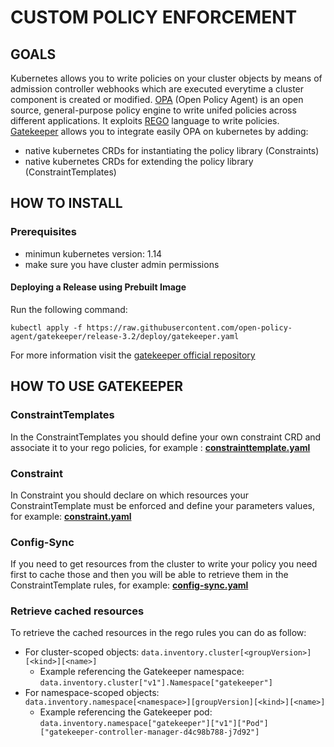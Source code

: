 
CUSTOM POLICY ENFORCEMENT
=====================================
## GOALS 
Kubernetes allows you to write policies on your cluster objects by means of admission controller webhooks which are executed everytime a cluster component is created or modified.
[OPA](https://www.openpolicyagent.org/) (Open Policy Agent) is an open source, general-purpose policy engine to write unifed policies across different applications. It exploits [REGO](https://www.openpolicyagent.org/docs/latest/policy-language/) language to write policies.
[Gatekeeper](https://github.com/open-policy-agent/gatekeeper) allows you to integrate easily OPA on kubernetes by adding:
 - native kubernetes CRDs for instantiating the policy library (Constraints)
 - native kubernetes CRDs for extending the policy library (ConstraintTemplates)


## HOW TO INSTALL
### Prerequisites 

- minimun kubernetes version: 1.14
- make sure you have cluster admin permissions
#### Deploying a Release using Prebuilt Image
Run the following command:

    kubectl apply -f https://raw.githubusercontent.com/open-policy-agent/gatekeeper/release-3.2/deploy/gatekeeper.yaml
For more information visit the [gatekeeper official repository](https://github.com/open-policy-agent/gatekeeper)

## HOW TO USE GATEKEEPER
### ConstraintTemplates
In the ConstraintTemplates you should define your own constraint CRD and associate it to your rego policies, for example : [ **constrainttemplate.yaml**](./examples/constrainttemplate.yaml)


  
 ### Constraint 
In Constraint you should declare on which resources your ConstraintTemplate must be enforced and define your parameters values, for example: **[constraint.yaml](./examples/constraint.yaml)**

     

### Config-Sync
If you need to get resources from the cluster to write your policy you need first to cache those and then you will be able to retrieve them in the ConstraintTemplate rules,
for example: **[config-sync.yaml](./examples/config-sync.yaml)**

### Retrieve cached resources
To retrieve the cached resources in the rego rules you can do as follow:

-   For cluster-scoped objects:  `data.inventory.cluster[<groupVersion>][<kind>][<name>]`
    -   Example referencing the Gatekeeper namespace:  `data.inventory.cluster["v1"].Namespace["gatekeeper"]`
-   For namespace-scoped objects:  `data.inventory.namespace[<namespace>][groupVersion][<kind>][<name>]`
    -   Example referencing the Gatekeeper pod:  `data.inventory.namespace["gatekeeper"]["v1"]["Pod"]["gatekeeper-controller-manager-d4c98b788-j7d92"]`
